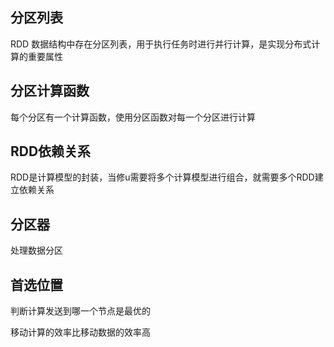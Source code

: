 ## 分区列表

RDD 数据结构中存在分区列表，用于执行任务时进行并行计算，是实现分布式计算的重要属性

## 分区计算函数

每个分区有一个计算函数，使用分区函数对每一个分区进行计算

## RDD依赖关系

RDD是计算模型的封装，当修u需要将多个计算模型进行组合，就需要多个RDD建立依赖关系

## 分区器

处理数据分区

## 首选位置

判断计算发送到哪一个节点是最优的


移动计算的效率比移动数据的效率高